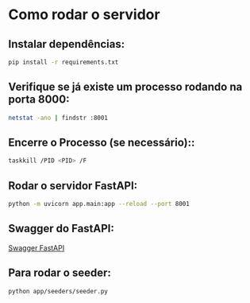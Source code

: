 # Como rodar o servidor

## Instalar dependências:

```bash
pip install -r requirements.txt
```

## Verifique se já existe um processo rodando na porta 8000:

```bash
netstat -ano | findstr :8001
```

## Encerre o Processo (se necessário)::

```bash
taskkill /PID <PID> /F
```

## Rodar o servidor FastAPI:

```bash
python -m uvicorn app.main:app --reload --port 8001
```

## Swagger do FastAPI:

[Swagger FastAPI](http://127.0.0.1:8001/docs)

## Para rodar o seeder:

```bash
python app/seeders/seeder.py
```
